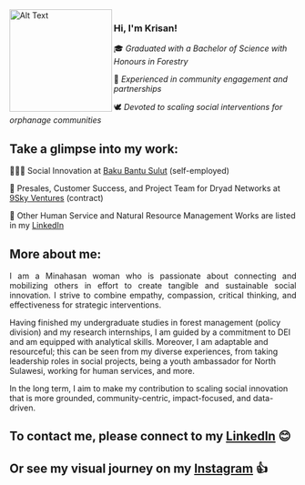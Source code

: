 <img src="https://github.com/user-attachments/assets/8eb14607-f3d7-4231-8cc0-b2866630017d" alt="Alt Text" width="180" height="180" align="left"> 

### Hi, I'm Krisan!
🎓 _Graduated with a Bachelor of Science with Honours in Forestry_

🎤 _Experienced in community engagement and partnerships_

🕊️ _Devoted to scaling social interventions for orphanage communities_ 


## Take a glimpse into my work:
👩🏻‍💻 Social Innovation at [Baku Bantu Sulut](https://bakubantu.wordpress.com/) (self-employed)

💼 Presales, Customer Success, and Project Team for Dryad Networks at [9Sky Ventures](https://9skyventures.com/) (contract)

🤝 Other Human Service and Natural Resource Management Works are listed in my [LinkedIn](https://www.linkedin.com/in/kvalerie)

## More about me:
<p align="justify"> I am a Minahasan woman who is passionate about connecting and mobilizing others in effort to create tangible and sustainable social innovation. I strive to combine empathy, compassion, critical thinking, and effectiveness for strategic interventions.

Having finished my undergraduate studies in forest management (policy division) and my research internships, I am guided by a commitment to DEI and am equipped with analytical skills. Moreover, I am adaptable and resourceful; this can be seen from my diverse experiences, from taking leadership roles in social projects, being a youth ambassador for North Sulawesi, working for human services, and more. 

In the long term, I aim to make my contribution to scaling social innovation that is more grounded, community-centric, impact-focused, and data-driven.</p>

## To contact me, please connect to my [LinkedIn](https://www.linkedin.com/in/kvalerie) 😊

## Or see my visual journey on my [Instagram](https://www.instagram.com/krisanvalerie/) 👍

